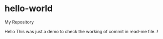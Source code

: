 # hello-world
My Repository 

Hello This was just a demo to check the working of commit in read-me file..!
